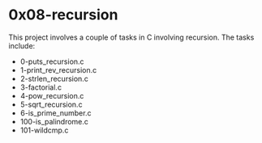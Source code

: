 # 0x08-recursion

This project involves a couple of tasks in C involving recursion. The tasks include:

* 0-puts_recursion.c
* 1-print_rev_recursion.c
* 2-strlen_recursion.c
* 3-factorial.c
* 4-pow_recursion.c
* 5-sqrt_recursion.c
* 6-is_prime_number.c
* 100-is_palindrome.c
* 101-wildcmp.c
